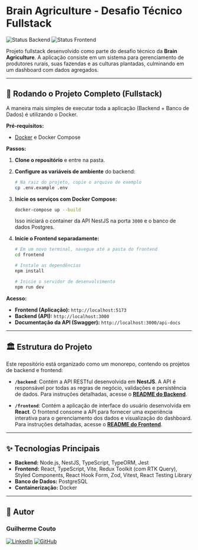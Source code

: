 # Brain Agriculture - Desafio Técnico Fullstack

![Status Backend](https://img.shields.io/badge/status-Backend%20Concluído-brightgreen)
![Status Frontend](https://img.shields.io/badge/status-Frontend%20Concluído-blue)

Projeto fullstack desenvolvido como parte do desafio técnico da **Brain Agriculture**. A aplicação consiste em um sistema para gerenciamento de produtores rurais, suas fazendas e as culturas plantadas, culminando em um dashboard com dados agregados.

---

## 🚀 Rodando o Projeto Completo (Fullstack)

A maneira mais simples de executar toda a aplicação (Backend + Banco de Dados) é utilizando o Docker.

**Pré-requisitos:**

- [Docker](https://www.docker.com/products/docker-desktop/) e Docker Compose

**Passos:**

1.  **Clone o repositório** e entre na pasta.
2.  **Configure as variáveis de ambiente** do backend:
    ```bash
    # Na raiz do projeto, copie o arquivo de exemplo
    cp .env.example .env
    ```
3.  **Inicie os serviços com Docker Compose:**

    ```bash
    docker-compose up --build
    ```

    Isso iniciará o container da API NestJS na porta `3000` e o banco de dados Postgres.

4.  **Inicie o Frontend separadamente:**

    ```bash
    # Em um novo terminal, navegue até a pasta do frontend
    cd frontend

    # Instale as dependências
    npm install

    # Inicie o servidor de desenvolvimento
    npm run dev
    ```

**Acesso:**

- **Frontend (Aplicação):** `http://localhost:5173`
- **Backend (API):** `http://localhost:3000`
- **Documentação da API (Swagger):** `http://localhost:3000/api-docs`

---

## 🏛️ Estrutura do Projeto

Este repositório está organizado como um monorepo, contendo os projetos de backend e frontend:

- **`/backend`**: Contém a API RESTful desenvolvida em **NestJS**. A API é responsável por todas as regras de negócio, validações e persistência de dados. Para instruções detalhadas, acesse o **[README do Backend](./backend/README.md)**.

- **`/frontend`**: Contém a aplicação de interface do usuário desenvolvida em **React**. O frontend consome a API para fornecer uma experiência interativa para o gerenciamento dos dados e visualização do dashboard. Para instruções detalhadas, acesse o **[README do Frontend](./frontend/README.md)**.

---

## ✨ Tecnologias Principais

- **Backend:** Node.js, NestJS, TypeScript, TypeORM, Jest
- **Frontend:** React, TypeScript, Vite, Redux Toolkit (com RTK Query), Styled Components, React Hook Form, Zod, Vitest, React Testing Library
- **Banco de Dados:** PostgreSQL
- **Containerização:** Docker

---

## 👤 Autor

### **Guilherme Couto**

[![LinkedIn](https://img.shields.io/badge/LinkedIn-0077B5?style=for-the-badge&logo=linkedin&logoColor=white)](https://www.linkedin.com/in/guilhermehcj/)
[![GitHub](https://img.shields.io/badge/GitHub-100000?style=for-the-badge&logo=github&logoColor=white)](https://github.com/Guilherme-Jesus)
